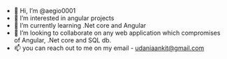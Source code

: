- 👋 Hi, I’m @aegio0001
- 👀 I’m interested in angular projects
- 🌱 I’m currently learning .Net core and Angular
- 💞️ I’m looking to collaborate on any web application which compromises of Angular, .Net core and SQL db.
- 📫 you can reach out to me on my email -  udaniaankit@gmail.com


<!---
aegio0001/aegio0001 is a ✨ special ✨ repository because its `README.md` (this file) appears on your GitHub profile.
You can click the Preview link to take a look at your changes.
--->

